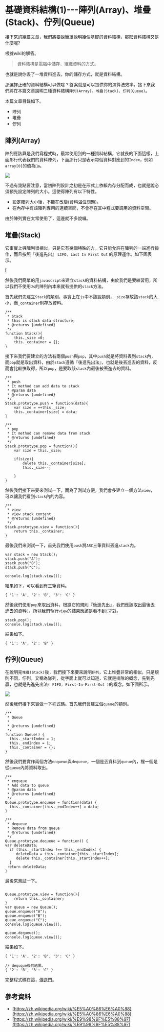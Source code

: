 # 基礎資料結構(1)---陣列(Array)、堆疊(Stack)、佇列(Queue)

接下來的幾篇文章，我們將要說簡單說明幾個基礎的資料結構，那麼資料結構又是什麼呢?

根據wiki的解答。

> 資料結構是電腦中儲存、組織資料的方式。

也就是說你丟了一堆資料進去，你的儲存方式，就是資料結構。

那選擇正確的資料結構可以做啥 ? 答案就是可以提供你的演算法效率。接下來我們將在本篇文章說明三種資料結構`陣列(Array)`、`堆疊(Stack)`、`佇列(Queue)`。

本篇文章目錄如下。

* 陣列
* 堆疊
* 佇列

## 陣列(Array)
陣列應該算是我們寫程式時，最常使用到的一種資料結構，它就長的下面這樣，上面那行代表我們的資料陣列，下面那行只是表示每個資料對應到的`Index`，例如`array[0]`的值為`a`。

![](http://yixiang8780.com/outImg/20170211-1.png)

不過有幾點要注意，當初陣列設計之初是在形式上依賴內存分配而成，也就是說必須預先設定陣列的大小。這使得陣列有以下特性。

* 設定陣列大小後，不能在改變(資料溢位問題)。
* 在內存中有該陣列專用的連續空間，不會存在其中程式要調用的資料空間。

由於陣列實在太常使用了，這邊就不多說囉。

##  堆疊(Stack)
它事實上與陣列很相似，只是它有幾個特殊的方，它只能允許在陣列的一端進行操作，而且按照『後進先出』 `LIFO, Last In First Out` 的原理運作。如下圖表示。

[

然後我們簡單的用`javascript`來建立`stack`的資料結構，由於我們是要練習用，所以我們不使用`Js`的陣列內本來就有提供的`stack`方法。

首先我們先建立`Stack`的類別，事實上在`js`中不該說類別，`_size`存放該`stack`的大小，而`_container`則存放資料。

```
/**
 * Stack
 * this is stack data structure;
 * @returns {undefined}
 */
function Stack(){
	this._size =0;
	this._container = {};
}
```
接下來我們要建立的方法有兩個`push`與`pop`，其中`push`就是將資料丟到`stack`內，而`pop`就是取出資料，由於`stack`遵循『後進先出法』，也就是後丟進去的資料，反而會比較快取得，所以`pop`，是要取該`stack`內最後被丟進去的資料。

```
/**
 * push
 * It method can add data to stack
 * @param data
 * @returns {undefined}
 */
Stack.prototype.push = function(data){
	var size = ++this._size;
	this._container[size] = data;
}

/**
 * pop
 * It method can remove data from stack
 * @returns {undefined}
 */
Stack.prototype.pop = function(){
	var size = this._size;

	if(size){
		delete this._container[size];
		this._size--;

	}
}
```

然後我們接下來要來測試一下，而為了測試方便，我們會多建立一個方法`view`，可以讓我們看到`stack`內的內容。

```
/**
 * view
 * view stack content
 * @returns {undefined}
 */
Stack.prototype.view = function(){
	return this._container;
}
```

最後我們來測試一下，首先我們使用`push`將`ABC`三筆資料丟進`stack`內。

```
var stack = new Stack();
stack.push("A");
stack.push("B");
stack.push("C");

console.log(stack.view());

```
結果如下，可以看到有三筆資料。

```
{ '1': 'A', '2': 'B', '3': 'C' }
```
然後我們使用`pop`來取出資料，根據它的規則『後進先出』，我們應該取出最後丟進去的資料`C`，所以我們執行`view`的結果應該是看不到`C`才對。

```
stack.pop();
console.log(stack.view());
```
結果如下。

```
{ '1': 'A', '2': 'B' }
```

## 佇列(Queue)
在說明完`堆疊(Stack)`後，我們接下來要來說明`佇列`，它上堆疊非常的相似，只是規則不同，佇列，又稱為隊列，從字面上就可以知道，它就是排隊的概念，先到先贏，也就是先進先出法`( FIFO, First-In-First-Out )`的概念。如下圖所示。

![](http://yixiang8780.com/outImg/20170211-3.png)

然後我們接下來實做一下程式碼。首先我們會建立個`queue`的類別。

```
/**
 * Queue
 *
 * @returns {undefined}
 */
function Queue() {
  this._startIndex = 1;
  this._endIndex = 1;
  this._container = {};
}
```
然後我們要實作兩個方法`enqueue`與`dequeue`，一個是丟資料到`queue`內，裡一個是從`queue`內將資料取出。

```
/**
 * enqueue
 * Add data to queue
 * @param data
 * @returns {undefined}
 */
Queue.prototype.enqueue = function(data) {
  this._container[this._endIndex++] = data;
}

/**
 * dequeue
 * Remove data from queue
 * @returns {undefined}
 */
Queue.prototype.dequeue = function() {
var deleteData;
  if (this._startIndex !== this._endIndex) {
  	 deleteData = this._container[this._startIndex];
     delete this._container[this._startIndex++];
  }
 return deleteData;
}
```
最後來測試一下。

```

Queue.prototype.view = function(){
	return this._container;
} 
var queue = new Queue();
queue.enqueue("A");
queue.enqueue("B");
queue.enqueue("C");
console.log(queue.view());

queue.dequeue();
console.log(queue.view());
```
結果如下。

```
{ '1': 'A', '2': 'B', '3': 'C' }

// dequque後的結果。
{ '2': 'B', '3': 'C' }
```
完整程式碼在這，[傳送門](https://github.com/h091237557/30-BasicAlogrithm/blob/master/algorithm-js/baseDataStructure/linklist.js)。


## 參考資料
* [https://zh.wikipedia.org/wiki/%E5%A0%86%E6%A0%88](https://zh.wikipedia.org/wiki/%E5%A0%86%E6%A0%88)
* [https://zh.wikipedia.org/wiki/%E9%98%9F%E5%88%97](https://zh.wikipedia.org/wiki/%E9%98%9F%E5%88%97)